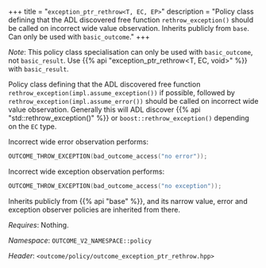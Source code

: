 +++
title = "`exception_ptr_rethrow<T, EC, EP>`"
description = "Policy class defining that the ADL discovered free function `rethrow_exception()` should be called on incorrect wide value observation. Inherits publicly from `base`. Can only be used with `basic_outcome`."
+++

*Note*: This policy class specialisation can only be used with `basic_outcome`, not `basic_result`. Use {{% api "exception_ptr_rethrow<T, EC, void>" %}} with `basic_result`.

Policy class defining that the ADL discovered free function `rethrow_exception(impl.assume_exception())` if possible, followed by `rethrow_exception(impl.assume_error())` should be called on incorrect wide value observation. Generally this will ADL discover {{% api "std::rethrow_exception()" %}} or `boost::rethrow_exception()` depending on the `EC` type.

Incorrect wide error observation performs:

```c++
OUTCOME_THROW_EXCEPTION(bad_outcome_access("no error"));
```

Incorrect wide exception observation performs:

```c++
OUTCOME_THROW_EXCEPTION(bad_outcome_access("no exception"));
```

Inherits publicly from {{% api "base" %}}, and its narrow value, error and exception observer policies are inherited from there.

*Requires*: Nothing.

*Namespace*: `OUTCOME_V2_NAMESPACE::policy`

*Header*: `<outcome/policy/outcome_exception_ptr_rethrow.hpp>`
